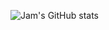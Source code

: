 ![Jam's GitHub stats](https://github-readme-stats.vercel.app/api?username=anuraghazra&count_private=true)
